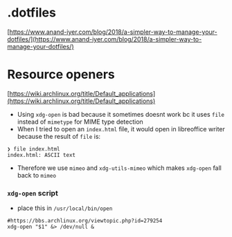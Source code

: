 # .dotfiles

[https://www.anand-iyer.com/blog/2018/a-simpler-way-to-manage-your-dotfiles/](https://www.anand-iyer.com/blog/2018/a-simpler-way-to-manage-your-dotfiles/)

# Resource openers
[https://wiki.archlinux.org/title/Default_applications](https://wiki.archlinux.org/title/Default_applications)
- Using `xdg-open` is bad because it sometimes doesnt work bc it uses `file` instead of `mimetype` for MIME type detection
- When I tried to open an `index.html` file, it would open in libreoffice writer because the result of `file` is:
```
❯ file index.html 
index.html: ASCII text
```
- Therefore we use `mimeo` and `xdg-utils-mimeo` which makes `xdg-open` fall back to `mimeo`

### `xdg-open` script
- place this in `/usr/local/bin/open`
```
#https://bbs.archlinux.org/viewtopic.php?id=279254
xdg-open "$1" &> /dev/null &
```
